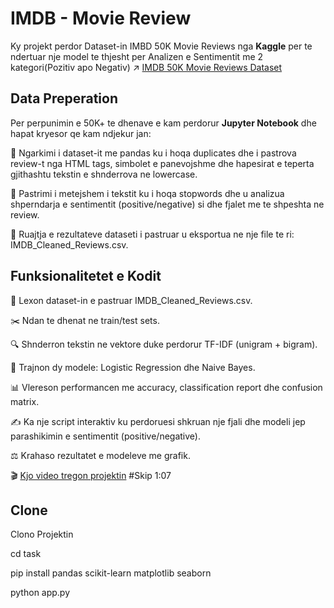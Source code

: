# IMDB - Movie Review

Ky projekt perdor Dataset-in IMBD 50K Movie Reviews nga **Kaggle** per te ndertuar nje model te thjesht per Analizen e Sentimentit me 2 kategori(Pozitiv apo Negativ)
↗ [IMDB 50K Movie Reviews Dataset](https://www.kaggle.com/datasets/lakshmi25npathi/imdb-dataset-of-50k-movie-reviews)

## Data Preperation
Per perpunimin e 50K+ te dhenave e kam perdorur **Jupyter Notebook** dhe hapat kryesor qe kam ndjekur jan:

📂 Ngarkimi i dataset-it me pandas ku i hoqa duplicates dhe i pastrova review-t nga HTML tags, simbolet e panevojshme dhe hapesirat e teperta gjithashtu tekstin e shnderrova ne lowercase.

🧹 Pastrimi i metejshem i tekstit ku i hoqa stopwords dhe u analizua shperndarja e sentimentit (positive/negative) si dhe fjalet me te shpeshta ne review.

💾 Ruajtja e rezultateve dataseti i pastruar u eksportua ne nje file te ri: IMDB_Cleaned_Reviews.csv.

## Funksionalitetet e Kodit

📂 Lexon dataset-in e pastruar IMDB_Cleaned_Reviews.csv.

✂️ Ndan te dhenat ne train/test sets.

🔍 Shnderron tekstin ne vektore duke perdorur TF-IDF (unigram + bigram).

🤖 Trajnon dy modele: Logistic Regression dhe Naive Bayes.

📊 Vlereson performancen me accuracy, classification report dhe confusion matrix.

✍️ Ka nje script interaktiv ku perdoruesi shkruan nje fjali dhe modeli jep parashikimin e sentimentit (positive/negative).

⚖️ Krahaso rezultatet e modeleve me grafik.

🎬 [Kjo video tregon projektin](https://youtu.be/UqWWqwmDr9o) #Skip 1:07

## Clone

Clono Projektin

cd task

pip install pandas scikit-learn matplotlib seaborn 

python app.py



